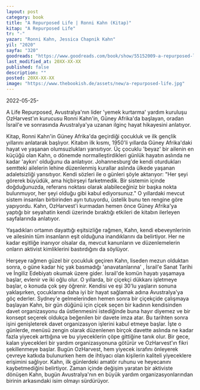 ```yaml
---
layout: post
category: book
title: "A Repurposed Life | Ronni Kahn (Kitap)"
kitap: "A Repurposed Life"
tr: "-"
yazar: "Ronni Kahn, Jessica Chapnik Kahn"
yil: "2020"
sayfa: "320"
goodreads: "https://www.goodreads.com/book/show/55152009-a-repurposed-life"
last_modified_at: 20XX-XX-XX
published: false
description: ""
posted: 20XX-XX-XX
image: "https://www.thebookish.de/assets/new/a-repurposed-life.jpg"
---
```


2022-05-25-

A Life Repurposed, Avustralya'nın lider 'yemek kurtarma' yardım kuruluşu OzHarvest'ın kurucusu Ronni Kahn'in, Güney Afrika'da başlayan, oradan İsrail'e ve sonrasında Avustralya'ya uzanan ilginç hayat hikayesini anlatıyor.

Kitap, Ronni Kahn'in Güney Afrika'da geçirdiği çocukluk ve ilk gençlik yıllarını anlatarak başlıyor. Kitabın ilk kısmı, 1950'li yıllarda Güney Afrika'daki hayat ve yaşanan olumsuzlukları yansıtıyor. Üç çocuklu 'beyaz' bir ailenin en küçüğü olan Kahn, o dönemde normalleştirdikleri günlük hayatın aslında ne kadar 'aykırı' olduğunu da anlatıyor. Johannesburg'de kendi oturdukları semtteki ailelerin lehine düzenlenmiş kurallar aslında ülkede yaşanan adaletsizliği yansıtıyor. Kendi sözleri ile o günleri şöyle aktarıyor: "Her şeyi görerek büyüdük, ama hiçbirşeyi farketmedik. Bir sistemin içinde doğduğunuzda, referans noktası olarak alabileceğiniz bir başka nokta bulunmuyor, her şeyi olduğu gibi kabul ediyorsunuz." O yıllardaki mevcut sistem insanları birbirinden ayrı tutuyordu, üstelik bunu ten rengine göre yapıyordu. Kahn, OzHarvest'i kurmadan hemen önce Güney Afrika'ya yaptığı bir seyahatin kendi üzerinde bıraktığı etkileri de kitabın ilerleyen sayfalarında anlatıyor.

Yaşadıkları ortamın dayattığı eşitsizliğe rağmen, Kahn, kendi ebeveynlerinin ve ailesinin tüm insanların eşit olduğuna inandıklarını da belirtiyor. Her ne kadar eşitliğe inanıyor olsalar da, mevcut kanunların ve düzenlemelerin onların aktivist kimliklerini bastırdığını da söylüyor.

Herşeye rağmen güzel bir çocukluk geçiren Kahn, liseden mezun olduktan sonra, o güne kadar hiç yak basmadığı 'anavatanlarına' , İsrail'e Sanat Tarihi ve İngiliz Edebiyatı okumak üzere gider. İsrail'de komün hayatı yaşamaya başlar, evlenir ve iki oğlu olur. O yıllarda, bir çiçekçi dükkanı işletmeye başlar, o konuda çok şey öğrenir. Kendisi ve eşi 30'lu yaşların sonuna yaklaşırken, çocuklarına daha iyi bir hayat sağlamak adına Avustralya'ya göç ederler. Sydney'e gelmelerinden hemen sonra bir çiçekçide çalışmaya başlayan Kahn, bir gün düğünü için çiçek seçen bir kadının kendisinden davet organizasyonu da üstlenmesini istediğinde buna hayır diyemez ve bir konsept seçerek oldukça beğenilen bir davete imza atar. Bu tarihten sonra işini genişleterek davet organizasyon işlerini kabul etmeye başlar. İşte o günlerde, menüsü zengin olarak düzenlenen birçok davette aslında ne kadar fazla yiyecek arttığına ve bu yiyeceklerin çöpe gittiğine tanık olur. Bir gece, kalan yiyecekleri bir yardım organizasyonuna götürür ve OzHarvest'ın fikri şekillenmeye başlar. Bugün OzHarvest, hem yiyecek israfını önleyerek çevreye katkıda bulunurken hem de ihtiyacı olan kişilerin kaliteli yiyeceklere erişimini sağlıyor. Kahn, ilk günlerdeki amatör ruhunu ve heyecanını kaybetmediğini belirtiyor. Zaman içinde değişim yaratan bir aktiviste dönüşen Kahn, bugün Avustralya'nın en büyük yardım organizasyonlarından birinin arkasındaki isim olmayı sürdürüyor.
